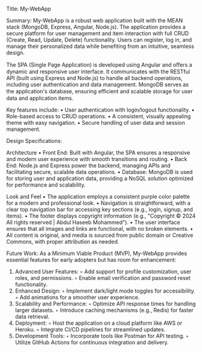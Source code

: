 Title: My-WebApp

Summary:
My-WebApp is a robust web application built with the MEAN stack (MongoDB,
Express, Angular, Node.js). The application provides a secure platform for user
management and item interaction with full CRUD (Create, Read, Update, Delete)
functionality. Users can register, log in, and manage their personalized data while
benefiting from an intuitive, seamless design.

The SPA (Single Page Application) is developed using Angular and oﬀers a dynamic
and responsive user interface. It communicates with the RESTful API (built using
Express and Node.js) to handle all backend operations, including user authentication
and data management. MongoDB serves as the application's database, ensuring
eﬃcient and scalable storage for user data and application items.

Key features include:
• User authentication with login/logout functionality.
• Role-based access to CRUD operations.
• A consistent, visually appealing theme with easy navigation.
• Secure handling of user data and session management.

Design Specifications:

Architecture
• Front End: Built with Angular, the SPA ensures a responsive and modern user
experience with smooth transitions and routing.
• Back End: Node.js and Express power the backend, managing APIs and
facilitating secure, scalable data operations.
• Database: MongoDB is used for storing user and application data, providing a
NoSQL solution optimized for performance and scalability.

Look and Feel
• The application employs a consistent purple color palette for a modern and
professional look.
• Navigation is straightforward, with a clear top navigation bar for accessing key
sections (e.g., login, signup, and items).
• The footer displays copyright information (e.g., "Copyright © 2024 All rights
reserved | Abdul Haseeb Mohammed").
• The user interface ensures that all images and links are functional, with no
broken elements.
• All content is original, and media is sourced from public domain or Creative
Commons, with proper attribution as needed.

Future Work:
As a Minimum Viable Product (MVP), My-WebApp provides essential features for early
adopters but has room for enhancement:
1. Advanced User Features:
◦ Add support for profile customization, user roles, and permissions.
◦ Enable email verification and password reset functionality.
2. Enhanced Design:
◦ Implement dark/light mode toggles for accessibility.
◦ Add animations for a smoother user experience.
3. Scalability and Performance:
◦ Optimize API response times for handling larger datasets.
◦ Introduce caching mechanisms (e.g., Redis) for faster data retrieval.
4. Deployment:
◦ Host the application on a cloud platform like AWS or Heroku.
◦ Integrate CI/CD pipelines for streamlined updates.
5. Development Tools:
◦ Incorporate tools like Postman for API testing.
◦ Utilize GitHub Actions for continuous integration and delivery.
